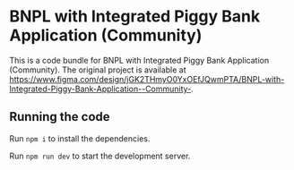 
  # BNPL with Integrated Piggy Bank Application (Community)

  This is a code bundle for BNPL with Integrated Piggy Bank Application (Community). The original project is available at https://www.figma.com/design/jGK2THmyO0YxOEfJQwmPTA/BNPL-with-Integrated-Piggy-Bank-Application--Community-.

  ## Running the code

  Run `npm i` to install the dependencies.

  Run `npm run dev` to start the development server.
  
